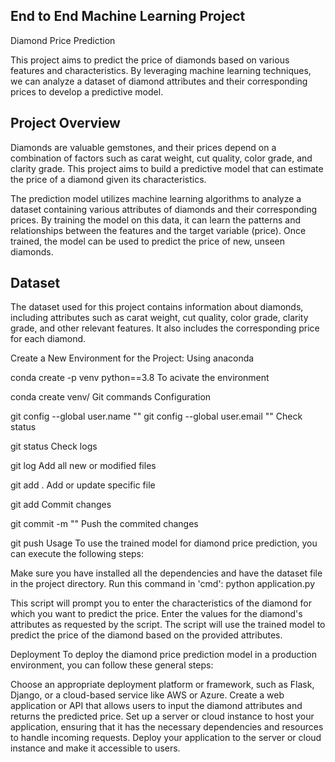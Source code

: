 ## End to End Machine Learning Project ##
Diamond Price Prediction

This project aims to predict the price of diamonds based on various features and characteristics. By leveraging machine learning techniques, we can analyze a dataset of diamond attributes and their corresponding prices to develop a predictive model.



 ## Project Overview ##
 
Diamonds are valuable gemstones, and their prices depend on a combination of factors such as carat weight, cut quality, color grade, and clarity grade. This project aims to build a predictive model that can estimate the price of a diamond given its characteristics.

The prediction model utilizes machine learning algorithms to analyze a dataset containing various attributes of diamonds and their corresponding prices. By training the model on this data, it can learn the patterns and relationships between the features and the target variable (price). Once trained, the model can be used to predict the price of new, unseen diamonds.

## Dataset ##

The dataset used for this project contains information about diamonds, including attributes such as carat weight, cut quality, color grade, clarity grade, and other relevant features. It also includes the corresponding price for each diamond.

Create a New Environment for the Project:
Using anaconda

conda create -p venv python==3.8
To acivate the environment

conda create venv/
Git commands
Configuration

git config --global user.name "<your name>"
git config --global user.email "<mail id registered with github>"
Check status

git status
Check logs

git log
Add all new or modified files

git add .
Add or update specific file

git add <file name>
Commit changes

git commit -m "<commit message>"
Push the commited changes

git push <remote> <branch>
Usage
To use the trained model for diamond price prediction, you can execute the following steps:

Make sure you have installed all the dependencies and have the dataset file in the project directory.
Run this command in 'cmd':
python application.py
  
This script will prompt you to enter the characteristics of the diamond for which you want to predict the price.
Enter the values for the diamond's attributes as requested by the script.
The script will use the trained model to predict the price of the diamond based on the provided attributes.
  
Deployment
To deploy the diamond price prediction model in a production environment, you can follow these general steps:

Choose an appropriate deployment platform or framework, such as Flask, Django, or a cloud-based service like AWS or Azure.
Create a web application or API that allows users to input the diamond attributes and returns the predicted price.
Set up a server or cloud instance to host your application, ensuring that it has the necessary dependencies and resources to handle incoming requests.
Deploy your application to the server or cloud instance and make it accessible to users.


